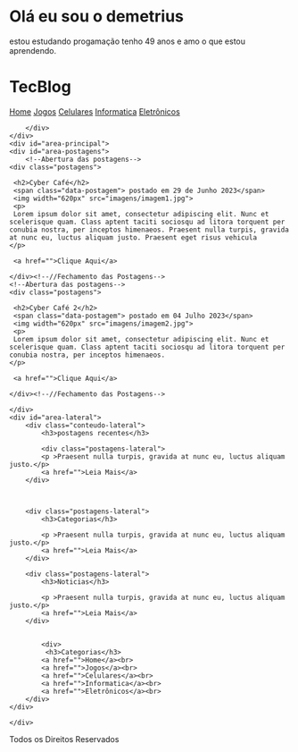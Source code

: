 # Olá eu sou o demetrius
estou estudando progamação
tenho 49 anos 
e amo o que estou aprendendo.
<!DOCTYPE html >
<html>
<head>
	<meta charset="utf-8">
	<meta name="viewport" content="width=device-width, initial-scale=1">
	<title>Tec Blog</title>
	<link rel="stylesheet" type="text/css" href="CSS/estilo.css">
</head>
<body>
	<div id="area-cabeçalho">
		<div id="area-logo">
			<h1>Tec<span class="branco">Blog</span> </h1>			
		</div>
		<div id="area-menu">
			<a href="projetoTecblog.html">Home</a>
			<a href="jogos.html">Jogos</a>
			<a href="celulares.html">Celulares</a>
			<a href="informatica.html">Informatica</a>
			<a href="eletronicos.html">Eletrônicos</a>
			
		</div>		
	</div>
	<div id="area-principal">
	<div id="area-postagens">
		<!--Abertura das postagens-->
	<div class="postagens">

	 <h2>Cyber Café</h2> 
	 <span class="data-postagem"> postado em 29 de Junho 2023</span>
	 <img width="620px" src="imagens/imagem1.jpg"> 
	 <p>
	 Lorem ipsum dolor sit amet, consectetur adipiscing elit. Nunc et scelerisque quam. Class aptent taciti sociosqu ad litora torquent per conubia nostra, per inceptos himenaeos. Praesent nulla turpis, gravida at nunc eu, luctus aliquam justo. Praesent eget risus vehicula
	</p>

	 <a href="">Clique Aqui</a>
	
	</div><!--//Fechamento das Postagens-->
	<!--Abertura das postagens-->
	<div class="postagens">

	 <h2>Cyber Café 2</h2> 
	 <span class="data-postagem"> postado em 04 Julho 2023</span>
	 <img width="620px" src="imagens/imagem2.jpg"> 
	 <p>
	 Lorem ipsum dolor sit amet, consectetur adipiscing elit. Nunc et scelerisque quam. Class aptent taciti sociosqu ad litora torquent per conubia nostra, per inceptos himenaeos. 
	</p>

	 <a href="">Clique Aqui</a>
	
	</div><!--//Fechamento das Postagens-->

	</div>
	<div id="area-lateral">
		<div class="conteudo-lateral">
			<h3>postagens recentes</h3>

			<div class="postagens-lateral">
			<p >Praesent nulla turpis, gravida at nunc eu, luctus aliquam justo.</p>
			<a href="">Leia Mais</a>
		</div>

		

		<div class="postagens-lateral">
			<h3>Categorias</h3>

			<p >Praesent nulla turpis, gravida at nunc eu, luctus aliquam justo.</p>
			<a href="">Leia Mais</a>			
		</div>
		
		<div class="postagens-lateral">
			<h3>Noticias</h3>

			<p >Praesent nulla turpis, gravida at nunc eu, luctus aliquam justo.</p>
			<a href="">Leia Mais</a>			
		</div>
		
		
			<div>
			 <h3>Categorias</h3>
			<a href="">Home</a><br>
			<a href="">Jogos</a><br>
			<a href="">Celulares</a><br>
			<a href="">Informatica</a><br>
			<a href="">Eletrônicos</a><br>
		</div>
	</div>
	
	</div>
	
</div>
    <div id="rodape">
		Todos os Direitos Reservados
	</div>
</body>
</html>
